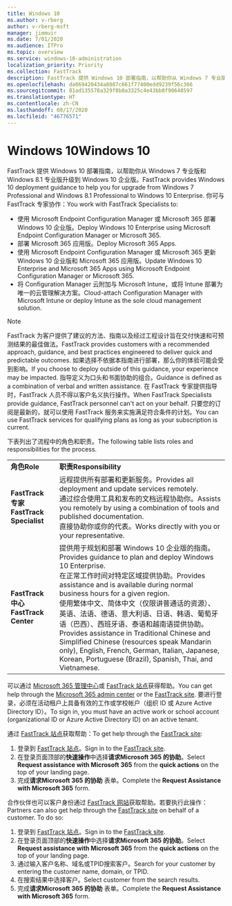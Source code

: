 ```yaml
---
title: Windows 10
ms.author: v-rberg
author: v-rberg-msft
manager: jimmuir
ms.date: 7/01/2020
ms.audience: ITPro
ms.topic: overview
ms.service: windows-10-administration
localization_priority: Priority
ms.collection: FastTrack
description: FastTrack 提供 Windows 10 部署指南，以帮助你从 Windows 7 专业版和 Windows 8.1 专业版升级到 Windows 10 企业版。
ms.openlocfilehash: da069420434a8087c661f77400edd9239f56c366
ms.sourcegitcommit: 81ad135578a329f8b0a3325c4e43bb8f90648597
ms.translationtype: HT
ms.contentlocale: zh-CN
ms.lasthandoff: 08/17/2020
ms.locfileid: "46776571"
---
```

# <a name="windows-10"></a><span data-ttu-id="78aae-103">Windows 10</span><span class="sxs-lookup"><span data-stu-id="78aae-103">Windows 10</span></span>

<span data-ttu-id="78aae-104">FastTrack 提供 Windows 10 部署指南，以帮助你从 Windows 7 专业版和 Windows 8.1 专业版升级到 Windows 10 企业版。</span><span class="sxs-lookup"><span data-stu-id="78aae-104">FastTrack provides Windows 10 deployment guidance to help you for upgrade from Windows 7 Professional and Windows 8.1 Professional to Windows 10 Enterprise.</span></span> <span data-ttu-id="78aae-105">你可与 FastTrack 专家协作：</span><span class="sxs-lookup"><span data-stu-id="78aae-105">You work with FastTrack Specialists to:</span></span>

- <span data-ttu-id="78aae-106">使用 Microsoft Endpoint Configuration Manager 或 Microsoft 365 部署 Windows 10 企业版。</span><span class="sxs-lookup"><span data-stu-id="78aae-106">Deploy Windows 10 Enterprise using Microsoft Endpoint Configuration Manager or Microsoft 365.</span></span>
- <span data-ttu-id="78aae-107">部署 Microsoft 365 应用版。</span><span class="sxs-lookup"><span data-stu-id="78aae-107">Deploy Microsoft 365 Apps.</span></span> 
- <span data-ttu-id="78aae-108">使用 Microsoft Endpoint Configuration Manager 或 Microsoft 365 更新 Windows 10 企业版和 Microsoft 365 应用版。</span><span class="sxs-lookup"><span data-stu-id="78aae-108">Update Windows 10 Enterprise and Microsoft 365 Apps using Microsoft Endpoint Configuration Manager or Microsoft 365.</span></span>
- <span data-ttu-id="78aae-109">将 Configuration Manager 云附加与 Microsoft Intune，或将 Intune 部署为唯一的云管理解决方案。</span><span class="sxs-lookup"><span data-stu-id="78aae-109">Cloud-attach Configuration Manager with Microsoft Intune or deploy Intune as the sole cloud management solution.</span></span>
  
> [!NOTE]
> <span data-ttu-id="78aae-110">FastTrack 为客户提供了建议的方法、指南以及经过工程设计旨在交付快速和可预测结果的最佳做法。</span><span class="sxs-lookup"><span data-stu-id="78aae-110">FastTrack provides customers with a recommended approach, guidance, and best practices engineered to deliver quick and predictable outcomes.</span></span> <span data-ttu-id="78aae-111">如果选择不依据本指南进行部署，那么你的体验可能会受到影响。</span><span class="sxs-lookup"><span data-stu-id="78aae-111">If you choose to deploy outside of this guidance, your experience may be impacted.</span></span> <span data-ttu-id="78aae-112">指导定义为口头和书面协助的组合。</span><span class="sxs-lookup"><span data-stu-id="78aae-112">Guidance is defined as a combination of verbal and written assistance.</span></span> <span data-ttu-id="78aae-113">在 FastTrack 专家提供指导时，FastTrack 人员不得以客户名义执行操作。</span><span class="sxs-lookup"><span data-stu-id="78aae-113">When FastTrack Specialists provide guidance, FastTrack personnel can't act on your behalf.</span></span> <span data-ttu-id="78aae-114">只要您的订阅是最新的，就可以使用 FastTrack 服务来实施满足符合条件的计划。</span><span class="sxs-lookup"><span data-stu-id="78aae-114">You can use FastTrack services for qualifying plans as long as your subscription is current.</span></span>  
    
<span data-ttu-id="78aae-115">下表列出了流程中的角色和职责。</span><span class="sxs-lookup"><span data-stu-id="78aae-115">The following table lists roles and responsibilities for the process.</span></span>

|||
|:-----|:-----|
|<span data-ttu-id="78aae-116">**角色**</span><span class="sxs-lookup"><span data-stu-id="78aae-116">**Role**</span></span> <br/> |<span data-ttu-id="78aae-117">**职责**</span><span class="sxs-lookup"><span data-stu-id="78aae-117">**Responsibility**</span></span> <br/> |
|<span data-ttu-id="78aae-118">**FastTrack 专家**</span><span class="sxs-lookup"><span data-stu-id="78aae-118">**FastTrack Specialist**</span></span> <br/> |<span data-ttu-id="78aae-119">远程提供所有部署和更新服务。</span><span class="sxs-lookup"><span data-stu-id="78aae-119">Provides all deployment and update services remotely.</span></span>  <br/> <span data-ttu-id="78aae-120">通过综合使用工具和发布的文档远程协助你。</span><span class="sxs-lookup"><span data-stu-id="78aae-120">Assists you remotely by using a combination of tools and published documentation.</span></span> <br/> <span data-ttu-id="78aae-121">直接协助你或你的代表。</span><span class="sxs-lookup"><span data-stu-id="78aae-121">Works directly with you or your representative.</span></span>|
|<span data-ttu-id="78aae-122">**FastTrack 中心**</span><span class="sxs-lookup"><span data-stu-id="78aae-122">**FastTrack Center**</span></span>  <br/> |<span data-ttu-id="78aae-123">提供用于规划和部署 Windows 10 企业版的指南。</span><span class="sxs-lookup"><span data-stu-id="78aae-123">Provides guidance to plan and deploy Windows 10 Enterprise.</span></span>   <br/> <span data-ttu-id="78aae-124">在正常工作时间对特定区域提供协助。</span><span class="sxs-lookup"><span data-stu-id="78aae-124">Provides assistance and is available during normal business hours for a given region.</span></span> <br/> <span data-ttu-id="78aae-125">使用繁体中文、简体中文（仅限讲普通话的资源）、英语、法语、德语、意大利语、日语、韩语、葡萄牙语（巴西）、西班牙语、泰语和越南语提供协助。</span><span class="sxs-lookup"><span data-stu-id="78aae-125">Provides assistance in Traditional Chinese and Simplified Chinese (resources speak Mandarin only), English, French, German, Italian, Japanese, Korean, Portuguese (Brazil), Spanish, Thai, and Vietnamese.</span></span>|
 
<span data-ttu-id="78aae-126">可以通过 [Microsoft 365 管理中心](https://go.microsoft.com/fwlink/?linkid=2032704)或 [FastTrack 站点](https://go.microsoft.com/fwlink/?linkid=780698)获得帮助。</span><span class="sxs-lookup"><span data-stu-id="78aae-126">You can get help through the [Microsoft 365 admin center](https://go.microsoft.com/fwlink/?linkid=2032704) or the [FastTrack site](https://go.microsoft.com/fwlink/?linkid=780698).</span></span> <span data-ttu-id="78aae-127">要进行登录，必须在活动租户上具备有效的工作或学校帐户（组织 ID 或 Azure Active Directory ID）。</span><span class="sxs-lookup"><span data-stu-id="78aae-127">To sign in, you must have an active work or school account (organizational ID or Azure Active Directory ID) on an active tenant.</span></span> 

<span data-ttu-id="78aae-128">通过 [FastTrack 站点](https://go.microsoft.com/fwlink/?linkid=780698)获取帮助：</span><span class="sxs-lookup"><span data-stu-id="78aae-128">To get help through the [FastTrack site](https://go.microsoft.com/fwlink/?linkid=780698):</span></span> 
1.    <span data-ttu-id="78aae-129">登录到 [FastTrack 站点](https://go.microsoft.com/fwlink/?linkid=780698)。</span><span class="sxs-lookup"><span data-stu-id="78aae-129">Sign in to the [FastTrack site](https://go.microsoft.com/fwlink/?linkid=780698).</span></span> 
2.    <span data-ttu-id="78aae-130">在登录页面顶部的**快速操作**中选择**请求Microsoft 365 的协助**。</span><span class="sxs-lookup"><span data-stu-id="78aae-130">Select **Request assistance with Microsoft 365** from the **quick actions** on the top of your landing page.</span></span>
3.    <span data-ttu-id="78aae-131">完成**请求Microsoft 365 的协助** 表单。</span><span class="sxs-lookup"><span data-stu-id="78aae-131">Complete the **Request Assistance with Microsoft 365** form.</span></span>
  
<span data-ttu-id="78aae-p104">合作伙伴也可以客户身份通过 [FastTrack 网站](https://go.microsoft.com/fwlink/?linkid=780698)获取帮助。若要执行此操作：</span><span class="sxs-lookup"><span data-stu-id="78aae-p104">Partners can also get help through the [FastTrack site](https://go.microsoft.com/fwlink/?linkid=780698) on behalf of a customer. To do so:</span></span>
1.    <span data-ttu-id="78aae-134">登录到 [FastTrack 站点](https://go.microsoft.com/fwlink/?linkid=780698)。</span><span class="sxs-lookup"><span data-stu-id="78aae-134">Sign in to the [FastTrack site](https://go.microsoft.com/fwlink/?linkid=780698).</span></span> 
2.    <span data-ttu-id="78aae-135">在登录页面顶部的**快速操作**中选择**请求Microsoft 365 的协助**。</span><span class="sxs-lookup"><span data-stu-id="78aae-135">Select **Request assistance with Microsoft 365** from the **quick actions** on the top of your landing page.</span></span>
3.    <span data-ttu-id="78aae-136">通过输入客户名称、域名或TPID搜索客户。</span><span class="sxs-lookup"><span data-stu-id="78aae-136">Search for your customer by entering the customer name, domain, or TPID.</span></span>
4.    <span data-ttu-id="78aae-137">在搜索结果中选择客户。</span><span class="sxs-lookup"><span data-stu-id="78aae-137">Select customer from the search results.</span></span>
5.    <span data-ttu-id="78aae-138">完成**请求Microsoft 365 的协助** 表单。</span><span class="sxs-lookup"><span data-stu-id="78aae-138">Complete the **Request Assistance with Microsoft 365** form.</span></span>
 
